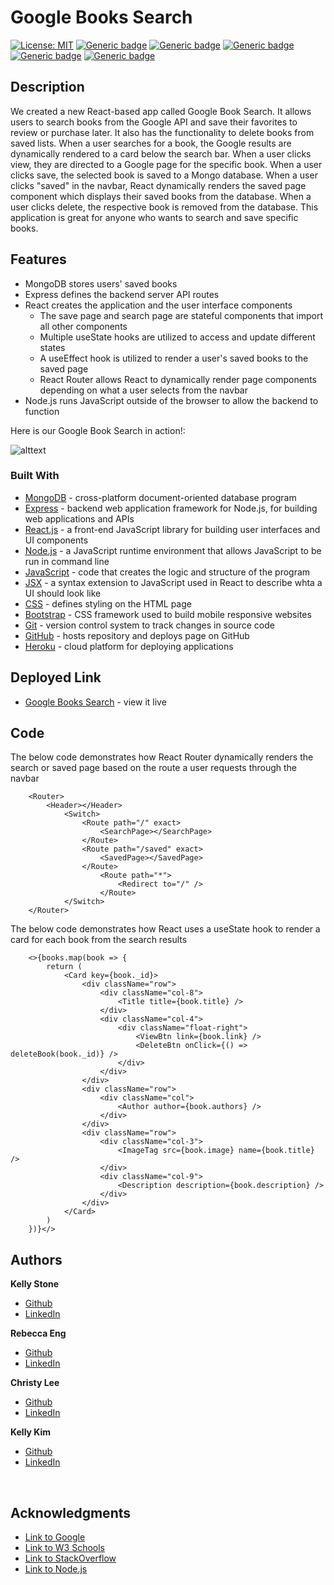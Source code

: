 # Google Books Search
[![License: MIT](https://img.shields.io/badge/License-MIT-green.svg)](https://opensource.org/licenses/MIT)
[![Generic badge](https://img.shields.io/badge/Hard_Dependancy-express-red.svg)](https://shields.io/)
[![Generic badge](https://img.shields.io/badge/Hard_Dependancy-axios-yellow.svg)](https://shields.io/)
[![Generic badge](https://img.shields.io/badge/Hard_Dependancy-mongoose-purple.svg)](https://shields.io/)
[![Generic badge](https://img.shields.io/badge/Hard_Dependancy-react_router_dom-blue.svg)](https://shields.io/)
[![Generic badge](https://img.shields.io/badge/Hard_Dependancy-if_env-orange.svg)](https://shields.io/)

 ## Description 
We created a new React-based app called Google Book Search. It allows users to search books from the Google API and save their favorites to review or purchase later. It also has the functionality to delete books from saved lists. When a user searches for a book, the Google results are dynamically rendered to a card below the search bar. When a user clicks view, they are directed to a Google page for the specific book. When a user clicks save, the selected book is saved to a Mongo database. When a user clicks "saved" in the navbar, React dynamically renders the saved page component which displays their saved books from the database. When a user clicks delete, the respective book is removed from the database. This application is great for anyone who wants to search and save specific books.

## Features
* MongoDB stores users' saved books
* Express defines the backend server API routes
* React creates the application and the user interface components
    * The save page and search page are stateful components that import all other components
    * Multiple useState hooks are utilized to access and update different states
    * A useEffect hook is utilized to render a user's saved books to the saved page
    * React Router allows React to dynamically render page components depending on what a user selects from the navbar
* Node.js runs JavaScript outside of the browser to allow the backend to function

Here is our Google Book Search in action!:

![alttext](googlebooksearch.gif)


### Built With
* [MongoDB](https://www.mongodb.com/) - cross-platform document-oriented database program
* [Express](https://expressjs.com/) - backend web application framework for Node.js, for building web applications and APIs
* [React.js](https://reactjs.org/) - a front-end JavaScript library for building user interfaces and UI components
* [Node.js](https://nodejs.org/en/) - a JavaScript runtime environment that allows JavaScript to be run in command line
* [JavaScript](https://developer.mozilla.org/en-US/docs/Web/JavaScript) - code that creates the logic and structure of the program
* [JSX](https://reactjs.org/docs/introducing-jsx.html) - a syntax extension to JavaScript used in React to describe whta a UI should look like
* [CSS](https://developer.mozilla.org/en-US/docs/Web/CSS) - defines styling on the HTML page
* [Bootstrap](https://getbootstrap.com/) - CSS framework used to build mobile responsive websites
* [Git](https://git-scm.com/) - version control system to track changes in source code
* [GitHub](https://github.com/) - hosts repository and deploys page on GitHub
* [Heroku](https://heroku.com) - cloud platform for deploying applications

## Deployed Link

* [Google Books Search](https://thawing-ravine-44987.herokuapp.com/) - view it live


## Code
The below code demonstrates how React Router dynamically renders the search or saved page based on the route a user requests through the navbar


        <Router>
            <Header></Header>
                <Switch>
                    <Route path="/" exact>
                        <SearchPage></SearchPage>
                    </Route>
                    <Route path="/saved" exact>
                        <SavedPage></SavedPage>
                    </Route>
                        <Route path="*">
                            <Redirect to="/" />
                        </Route>
                </Switch>
        </Router>

The below code demonstrates how React uses a useState hook to render a card for each book from the search results 

        <>{books.map(book => {
            return (
                <Card key={book._id}>
                    <div className="row">
                        <div className="col-8">
                            <Title title={book.title} />
                        </div>
                        <div className="col-4">
                            <div className="float-right">
                                <ViewBtn link={book.link} />
                                <DeleteBtn onClick={() => deleteBook(book._id)} />
                            </div>
                        </div>
                    </div>
                    <div className="row">
                        <div className="col">
                            <Author author={book.authors} />
                        </div>
                    </div>
                    <div className="row">
                        <div className="col-3">
                            <ImageTag src={book.image} name={book.title} />
                        </div>
                        <div className="col-9">
                            <Description description={book.description} />
                        </div>
                    </div>
                </Card>
            )
        })}</>


## Authors

**Kelly Stone** 

- [Github](https://github.com/kellystone4)
- [LinkedIn](https://www.linkedin.com/in/kelly-a-stone/)

**Rebecca Eng** 

- [Github](https://github.com/engrebecca)
- [LinkedIn](https://www.linkedin.com/in/engrebecca/)

**Christy Lee** 

- [Github](https://github.com/christyglee)
- [LinkedIn](https://www.linkedin.com/in/christy-lee/)

**Kelly Kim** 

- [Github](https://github.com/kellykim831)
- [LinkedIn](https://www.linkedin.com/in/realtorkellykim/)
<br> 

## Acknowledgments

* [Link to Google](https://www.google.com)
* [Link to W3 Schools](https://www.w3schools.com)
* [Link to StackOverflow](https://www.stackoverflow.com)
* [Link to Node.js](https://nodejs.org/en/)













